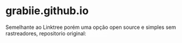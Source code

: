 # grabiie.github.io
Semelhante ao Linktree porém uma opção open source e simples sem rastreadores, repositorio original: <a style="color: white;" rel="noopener" href="https://github.com/MichaelBarney/LinkFree" target="_blank" rel="noopener">LinkFree</a>
